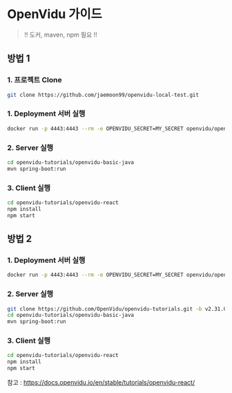 # OpenVidu 가이드

> !! 도커, maven, npm 필요 !!

## 방법 1
### 1. 프로젝트 Clone
```bash
git clone https://github.com/jaemoon99/openvidu-local-test.git
```
### 1. Deployment 서버 실행
```bash
docker run -p 4443:4443 --rm -e OPENVIDU_SECRET=MY_SECRET openvidu/openvidu-dev:2.31.0
```

### 2. Server 실행
```bash
cd openvidu-tutorials/openvidu-basic-java
mvn spring-boot:run

```

### 3. Client 실행
```bash
cd openvidu-tutorials/openvidu-react
npm install
npm start
```

## 방법 2
### 1. Deployment 서버 실행
```bash
docker run -p 4443:4443 --rm -e OPENVIDU_SECRET=MY_SECRET openvidu/openvidu-dev:2.31.0
```

### 2. Server 실행
```bash
git clone https://github.com/OpenVidu/openvidu-tutorials.git -b v2.31.0
cd openvidu-tutorials/openvidu-basic-java
mvn spring-boot:run

```

### 3. Client 실행
```bash
cd openvidu-tutorials/openvidu-react
npm install
npm start
```

참고 : https://docs.openvidu.io/en/stable/tutorials/openvidu-react/